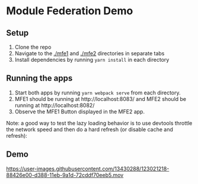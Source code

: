 # Module Federation Demo

## Setup
1. Clone the repo
1. Navigate to the [./mfe1](./mfe1) and [./mfe2](./mfe2) directories in separate tabs
1. Install dependencies by running `yarn install` in each directory

## Running the apps
1. Start both apps by running `yarn webpack serve` from each directory. 
1. MFE1 should be running at http://localhost:8083/ and MFE2 should be running at http://localhost:8082/
1. Observe the MFE1 Button displayed in the MFE2 app.

Note: a good way to test the lazy loading behavior is to use devtools throttle the network speed and then do a hard refresh (or disable cache and refresh):

## Demo

https://user-images.githubusercontent.com/13430288/123021218-88426e00-d388-11eb-9a1d-72cddf70eeb5.mov
